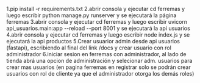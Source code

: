 1.pip install -r requirements.txt
2.abrir consola y ejecutar cd ferremas y luego escribir python manage.py runserver y se ejecutará la página ferremas
3.abrir consola y ejecutar cd ferremas y luego escribir uvicorn api_usuarios.main:app --reload --port 8001 y se ejecutará la api usuarios
4.abrir consola y ejecutar cd ferremas y luego escribir node index.js y se ejecutará la api productos
5.Crear usuarior admin desde api usuarios (fastapi), escribiendo al final del link /docs y crear usuario con rol administrador
6.iniciar sesion en ferremas con administrador, al lado de tienda abrá una opcion de administración y selecionar adm. usuarios para crear mas usuarios (en pagina ferremas en registrar solo se podrán crear usuarios con rol de cliente ya que el administrador otorga los demás roles)
